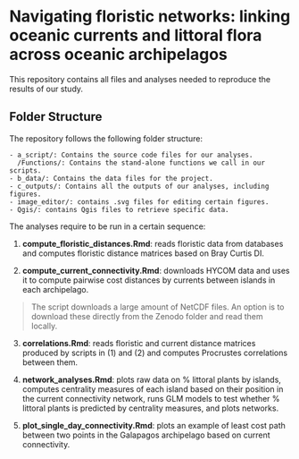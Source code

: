 # Navigating floristic networks: linking oceanic currents and littoral flora across oceanic archipelagos

This repository contains all files and analyses needed to reproduce the results of our study. 

## Folder Structure

The repository follows the following folder structure:

```
- a_script/: Contains the source code files for our analyses.
  /Functions/: Contains the stand-alone functions we call in our scripts.
- b_data/: Contains the data files for the project.
- c_outputs/: Contains all the outputs of our analyses, including figures.
- image_editor/: contains .svg files for editing certain figures.
- Qgis/: contains Qgis files to retrieve specific data.
```

The analyses require to be run in a certain sequence:

1) **compute_floristic_distances.Rmd**: reads floristic data from databases and computes floristic distance matrices based on Bray Curtis DI.

2) **compute_current_connectivity.Rmd**: downloads HYCOM data and uses it to compute pairwise cost distances by currents between islands in each archipelago.

> The script downloads a large amount of NetCDF files. An option is to download these directly from the Zenodo folder and read them locally.

3) **correlations.Rmd**: reads floristic and current distance matrices produced by scripts in (1) and (2) and computes Procrustes correlations between them.

4) **network_analyses.Rmd**: plots raw data on % littoral plants by islands, computes centrality measures of each island based on their position in the current connectivity network, runs GLM models to test whether % littoral plants is predicted by centrality measures, and plots networks.

5) **plot_single_day_connectivity.Rmd**: plots an example of least cost path between two points in the Galapagos archipelago based on current connectivity.
